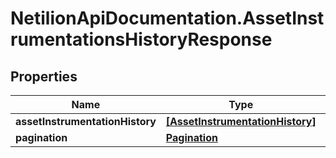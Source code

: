 # NetilionApiDocumentation.AssetInstrumentationsHistoryResponse

## Properties
Name | Type | Description | Notes
------------ | ------------- | ------------- | -------------
**assetInstrumentationHistory** | [**[AssetInstrumentationHistory]**](AssetInstrumentationHistory.md) |  | 
**pagination** | [**Pagination**](Pagination.md) |  | 


